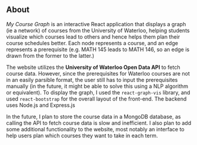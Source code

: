 ## About

*My Course Graph* is an interactive React application that displays a graph (ie a network)
of courses from the University of Waterloo, helping students visualize which courses lead to others and
hence helps them plan their course schedules better. Each node represents a course, and an edge
represents a prerequisite (e.g. MATH 145 leads to MATH 146, so an edge is drawn from the former to the
latter.)

The website utilizes the **University of Waterloo Open Data API** to fetch course data. However, since 
the prerequisites for Waterloo courses are not in an easily parsible format, the user still has to input
the prerequisites manually (in the future, it might be able to solve this using a NLP algorithm or equivalent). To display the graph,
I used the `react-graph-vis` library, and used `react-bootstrap` for the overall layout of the front-end.
The backend uses Node.js and Express.js

In the future, I plan to store the course data in a MongoDB database, as calling the API to fetch course data
is slow and inefficient. I also plan to add some additional functionality to the website,
most notably an interface to help users plan which courses they want to take in each term.